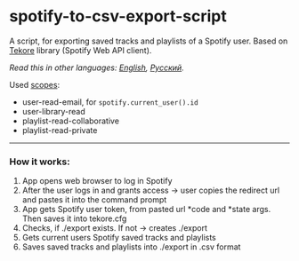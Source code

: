 # spotify-to-csv-export-script
A script, for exporting saved tracks and playlists of a Spotify user.
Based on [Tekore](https://github.com/felix-hilden/tekore) library (Spotify Web API client).

*Read this in other languages: [English](README.md), [Русский](README.ru.md).*

Used [scopes](https://developer.spotify.com/documentation/general/guides/authorization/scopes/):
- user-read-email, for ```spotify.current_user().id```
- user-library-read 
- playlist-read-collaborative 
- playlist-read-private

---
### How it works:
1. App opens web browser to log in Spotify
2. After the user logs in and grants access -> user copies the redirect url and pastes it into the command prompt
3. App gets Spotify user token, from pasted url *code and *state args. Then saves it into tekore.cfg
4. Checks, if ./export exists. If not -> creates ./export
5. Gets current users Spotify saved tracks and playlists
6. Saves saved tracks and playlists into ./export in .csv format
